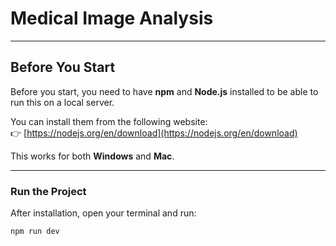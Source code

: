 # Medical Image Analysis

---

## Before You Start

Before you start, you need to have **npm** and **Node.js** installed to be able to run this on a local server.

You can install them from the following website:  
👉 [https://nodejs.org/en/download](https://nodejs.org/en/download)

This works for both **Windows** and **Mac**.

---

### Run the Project

After installation, open your terminal and run:

```bash
npm run dev
